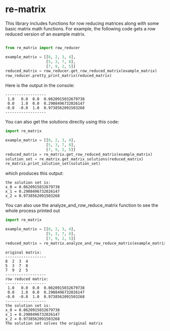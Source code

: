 # re-matrix
This library includes functions for row reducing matrices along with some basic matrix math functions. For example, the following code gets a row reduced version of an example matrix.

```py

from re_matrix import row_reducer

example_matrix = [[8, 2, 3, 4],
                  [5, 3, 7, 8],
                  [7, 9, 2, 5]]
reduced_matrix = row_reducer.get_row_reduced_matrix(example_matrix)
row_reducer.pretty_print_matrix(reduced_matrix)
```
Here is the output in the console: 
```commandline
------------------
 1.0   0.0  0.0  0.0620915032679738
 0.0   1.0  0.0  0.2908496732026147
-0.0  -0.0  1.0  0.9738562091503268
------------------
```
You can also get the solutions directly using this code:
```py
import re_matrix

example_matrix = [[8, 2, 3, 4],
                  [5, 3, 7, 8],
                  [7, 9, 2, 5]]
reduced_matrix = re_matrix.get_row_reduced_matrix(example_matrix)
solution_set = re_matrix.get_matrix_solutions(reduced_matrix)
re_matrix.print_solution_set(solution_set)
```
which produces this output: 
```commandline
the solution set is: 
x_0 = 0.0620915032679738
x_1 = 0.2908496732026147
x_2 = 0.9738562091503268
```

You can also use the analyze_and_row_reduce_matrix function to see the whole process printed out
```py
import re_matrix

example_matrix = [[8, 2, 3, 4],
                  [5, 3, 7, 8],
                  [7, 9, 2, 5]]
reduced_matrix = re_matrix.analyze_and_row_reduce_matrix(example_matrix)
```
```commandline
original matrix:
------------------
8  2  3  4
5  3  7  8
7  9  2  5
------------------
row reduced matrix:
------------------
 1.0   0.0  0.0  0.0620915032679738
 0.0   1.0  0.0  0.2908496732026147
-0.0  -0.0  1.0  0.9738562091503268
------------------
the solution set is: 
x_0 = 0.0620915032679738
x_1 = 0.2908496732026147
x_2 = 0.9738562091503268
The solution set solves the original matrix
```
